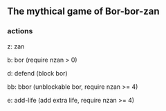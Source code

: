 ## The mythical game of Bor-bor-zan

### actions
z: zan

b: bor (require nzan > 0)

d: defend (block bor)

bb: bbor (unblockable bor, require nzan >= 4)

e: add-life (add extra life, require nzan >= 4)

